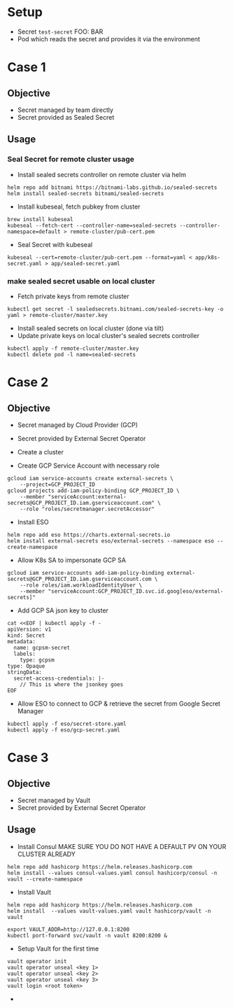 # Setup
- Secret `test-secret` FOO: BAR
- Pod which reads the secret and provides it via the environment

# Case 1
## Objective
- Secret managed by team directly
- Secret provided as Sealed Secret

## Usage
### Seal Secret for remote cluster usage
- Install sealed secrets controller on remote cluster via helm
```
helm repo add bitnami https://bitnami-labs.github.io/sealed-secrets
helm install sealed-secrets bitnami/sealed-secrets
```
- Install kubeseal, fetch pubkey from cluster
```
brew install kubeseal
kubeseal --fetch-cert --controller-name=sealed-secrets --controller-namespace=default > remote-cluster/pub-cert.pem
```
- Seal Secret with kubeseal
```
kubeseal --cert=remote-cluster/pub-cert.pem --format=yaml < app/k8s-secret.yaml > app/sealed-secret.yaml
```
### make sealed secret usable on local cluster
- Fetch private keys from remote cluster
```
kubectl get secret -l sealedsecrets.bitnami.com/sealed-secrets-key -o yaml > remote-cluster/master.key
```
- Install sealed secrets on local cluster (done via tilt)
- Update private keys on local cluster's sealed secrets controller
```
kubectl apply -f remote-cluster/master.key
kubectl delete pod -l name=sealed-secrets
```

# Case 2
## Objective
- Secret managed by Cloud Provider (GCP)
- Secret provided by External Secret Operator

- Create a cluster
- Create GCP Service Account with necessary role
```
gcloud iam service-accounts create external-secrets \
    --project=GCP_PROJECT_ID
gcloud projects add-iam-policy-binding GCP_PROJECT_ID \
    --member "serviceAccount:external-secrets@GCP_PROJECT_ID.iam.gserviceaccount.com" \
    --role "roles/secretmanager.secretAccessor"
```
- Install ESO
```
helm repo add eso https://charts.external-secrets.io
helm install external-secrets eso/external-secrets --namespace eso --create-namespace
```
- Allow K8s SA to impersonate GCP SA
```
gcloud iam service-accounts add-iam-policy-binding external-secrets@GCP_PROJECT_ID.iam.gserviceaccount.com \
    --role roles/iam.workloadIdentityUser \
    --member "serviceAccount:GCP_PROJECT_ID.svc.id.goog[eso/external-secrets]"
```
- Add GCP SA json key to cluster
```
cat <<EOF | kubectl apply -f -
apiVersion: v1
kind: Secret
metadata:
  name: gcpsm-secret
  labels:
    type: gcpsm
type: Opaque
stringData:
  secret-access-credentials: |-
    // This is where the jsonkey goes
EOF
```
- Allow ESO to connect to GCP & retrieve the secret from Google Secret Manager
```
kubectl apply -f eso/secret-store.yaml
kubectl apply -f eso/gcp-secret.yaml
```

# Case 3
## Objective
- Secret managed by Vault
- Secret provided by External Secret Operator

## Usage
- Install Consul
MAKE SURE YOU DO NOT HAVE A DEFAULT PV ON YOUR CLUSTER ALREADY
```
helm repo add hashicorp https://helm.releases.hashicorp.com
helm install --values consul-values.yaml consul hashicorp/consul -n vault --create-namespace
```
- Install Vault
```
helm repo add hashicorp https://helm.releases.hashicorp.com
helm install  --values vault-values.yaml vault hashicorp/vault -n vault

export VAULT_ADDR=http://127.0.0.1:8200
kubectl port-forward svc/vault -n vault 8200:8200 &
```

- Setup Vault for the first time
```
vault operator init
vault operator unseal <key 1>
vault operator unseal <key 2>
vault operator unseal <key 3>
vault login <root token>
```

- 